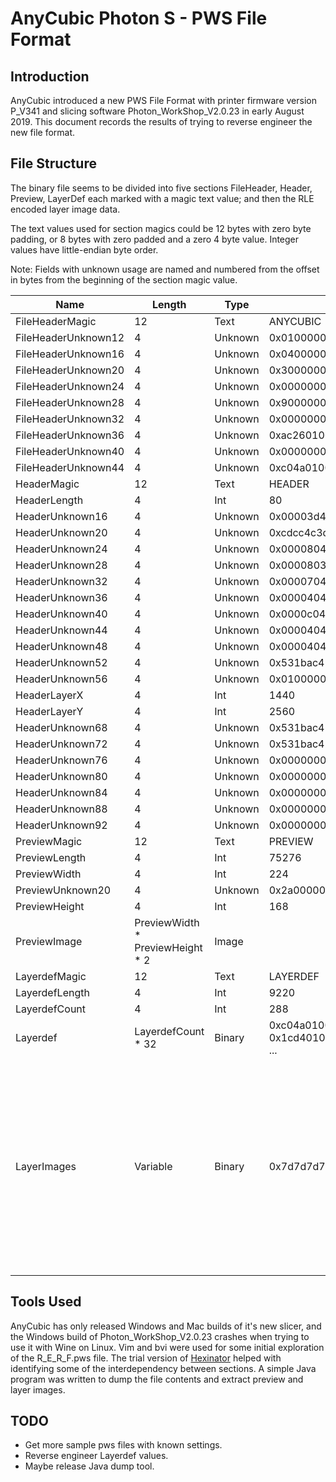 # AnyCubic Photon S - PWS File Format

## Introduction

AnyCubic introduced a new PWS File Format with printer firmware version P_V341 and slicing software Photon_WorkShop_V2.0.23 in early August 2019.
This document records the results of trying to reverse engineer the new file format.

## File Structure

The binary file seems to be divided into five sections FileHeader, Header, Preview, LayerDef each marked with a magic text value; and then the RLE encoded layer image data.

The text values used for section magics could be 12 bytes with zero byte padding, or 8 bytes with zero padded and a zero 4 byte value.
Integer values have little-endian byte order.

Note: Fields with unknown usage are named and numbered from the offset in bytes from the beginning of the section magic value.

| Name | Length | Type | Value from  R_E_R_F.pws| Note |
| --- | --- | --- | --- | --- |
| FileHeaderMagic | 12 | Text | ANYCUBIC | |
| FileHeaderUnknown12 | 4 | Unknown | 0x01000000 | |
| FileHeaderUnknown16 | 4 | Unknown | 0x04000000 | |
| FileHeaderUnknown20 | 4 | Unknown | 0x30000000 | |
| FileHeaderUnknown24 | 4 | Unknown | 0x00000000 | |
| FileHeaderUnknown28 | 4 | Unknown | 0x90000000 | |
| FileHeaderUnknown32 | 4 | Unknown | 0x00000000 | |
| FileHeaderUnknown36 | 4 | Unknown | 0xac260100 | |
| FileHeaderUnknown40 | 4 | Unknown | 0x00000000 | |
| FileHeaderUnknown44 | 4 | Unknown | 0xc04a0100 | |
| HeaderMagic | 12 | Text | HEADER | |
| HeaderLength | 4 | Int | 80 | |
| HeaderUnknown16 | 4 | Unknown | 0x00003d42 | |
| HeaderUnknown20 | 4 | Unknown | 0xcdcc4c3d | |
| HeaderUnknown24 | 4 | Unknown | 0x00008040 | |
| HeaderUnknown28 | 4 | Unknown | 0x0000803f | |
| HeaderUnknown32 | 4 | Unknown | 0x00007042 | |
| HeaderUnknown36 | 4 | Unknown | 0x00004040 | |
| HeaderUnknown40 | 4 | Unknown | 0x0000c040 | |
| HeaderUnknown44 | 4 | Unknown | 0x00004040 | |
| HeaderUnknown48 | 4 | Unknown | 0x00004040 | |
| HeaderUnknown52 | 4 | Unknown | 0x531bac41 | |
| HeaderUnknown56 | 4 | Unknown | 0x01000000 | |
| HeaderLayerX | 4 | Int | 1440 | |
| HeaderLayerY | 4 | Int | 2560 | |
| HeaderUnknown68 | 4 | Unknown | 0x531bac41 | |
| HeaderUnknown72 | 4 | Unknown | 0x531bac41 | |
| HeaderUnknown76 | 4 | Unknown | 0x00000000 | |
| HeaderUnknown80 | 4 | Unknown | 0x00000000 | |
| HeaderUnknown84 | 4 | Unknown | 0x00000000 | |
| HeaderUnknown88 | 4 | Unknown | 0x00000000 | |
| HeaderUnknown92 | 4 | Unknown | 0x00000000 | |
| PreviewMagic | 12 | Text | PREVIEW | |
| PreviewLength | 4 | Int | 75276 | |
| PreviewWidth | 4 | Int | 224 | |
| PreviewUnknown20 | 4 | Unknown | 0x2a000000 | |
| PreviewHeight | 4 | Int | 168 | |
| PreviewImage | PreviewWidth * PreviewHeight * 2 | Image | | 16-bit RGB565 or RGB555 color image. |
| LayerdefMagic | 12 | Text | LAYERDEF | |
| LayerdefLength | 4 | Int | 9220 | |
| LayerdefCount | 4 | Int | 288 | |
| Layerdef | LayerdefCount * 32 | Binary | 0xc04a01005c8900000000c0400000404000007042000000000000000000000000 0x1cd401005c8900000000c0400000404000007042000000000000000000000000 ... | TODO |
| LayerImages | Variable | Binary | 0x7d7d7d7d7d7d7d7d7d7d7d7d7d7d7d7d ... | Bit-level RLE (0x7d gives 125 zero bits and 0xfd gives 125 one bits).   Decode HeaderLayerX bits to produce a layer image line then repeat HeaderLayerY times to produce a 2-bit layer image. |

## Tools Used

AnyCubic has only released Windows and Mac builds of it's new slicer, and the Windows build of Photon_WorkShop_V2.0.23 crashes when trying to use it with Wine on Linux.
Vim and bvi were used for some initial exploration of the R_E_R_F.pws file.
The trial version of [Hexinator](https://hexinator.com/) helped with identifying some of the interdependency between sections.
A simple Java program was written to dump the file contents and extract preview and layer images.

## TODO

* Get more sample pws files with known settings.
* Reverse engineer Layerdef values.
* Maybe release Java dump tool.

